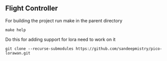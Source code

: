 ## Flight Controller


For building the project run make in the parent directory
```
make help
```

Do this for adding support for lora need to work on it 
```
git clone --recurse-submodules https://github.com/sandeepmistry/pico-lorawan.git 
```